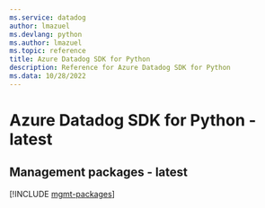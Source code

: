 ```yaml
---
ms.service: datadog
author: lmazuel
ms.devlang: python
ms.author: lmazuel
ms.topic: reference
title: Azure Datadog SDK for Python
description: Reference for Azure Datadog SDK for Python
ms.data: 10/28/2022
---
```

# Azure Datadog SDK for Python - latest

## Management packages - latest
[!INCLUDE [mgmt-packages](datadog-mgmt-index.md)]